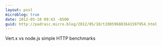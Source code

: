 ```yaml
---
layout: post
microblog: true
date: 2012-05-10 09:43 -0500
guid: http://padraic.micro.blog/2012/05/10/t200596883641597954.html
---
```

Vert.x vs node.js simple HTTP benchmarks

